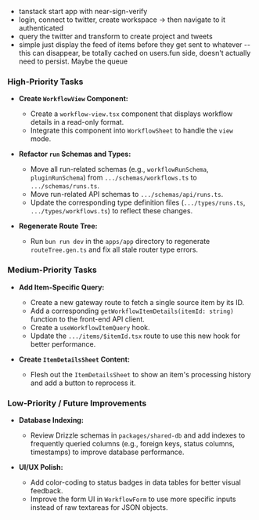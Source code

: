 - tanstack start app with near-sign-verify
- login, connect to twitter, create workspace -> then navigate to it authenticated
- query the twitter and transform to create project and tweets
- simple just display the feed of items before they get sent to whatever -- this can disappear, be totally cached on users.fun side, doesn't actually need to persist. Maybe the queue

### High-Priority Tasks

- __Create `WorkflowView` Component:__

  - Create a `workflow-view.tsx` component that displays workflow details in a read-only format.
  - Integrate this component into `WorkflowSheet` to handle the `view` mode.

- __Refactor `run` Schemas and Types:__

  - Move all run-related schemas (e.g., `workflowRunSchema`, `pluginRunSchema`) from `.../schemas/workflows.ts` to `.../schemas/runs.ts`.
  - Move run-related API schemas to `.../schemas/api/runs.ts`.
  - Update the corresponding type definition files (`.../types/runs.ts`, `.../types/workflows.ts`) to reflect these changes.

- __Regenerate Route Tree:__

  - Run `bun run dev` in the `apps/app` directory to regenerate `routeTree.gen.ts` and fix all stale router type errors.

### Medium-Priority Tasks

- __Add Item-Specific Query:__

  - Create a new gateway route to fetch a single source item by its ID.
  - Add a corresponding `getWorkflowItemDetails(itemId: string)` function to the front-end API client.
  - Create a `useWorkflowItemQuery` hook.
  - Update the `.../items/$itemId.tsx` route to use this new hook for better performance.

- __Create `ItemDetailsSheet` Content:__

  - Flesh out the `ItemDetailsSheet` to show an item's processing history and add a button to reprocess it.

### Low-Priority / Future Improvements

- __Database Indexing:__

  - Review Drizzle schemas in `packages/shared-db` and add indexes to frequently queried columns (e.g., foreign keys, status columns, timestamps) to improve database performance.

- __UI/UX Polish:__

  - Add color-coding to status badges in data tables for better visual feedback.
  - Improve the form UI in `WorkflowForm` to use more specific inputs instead of raw textareas for JSON objects.
